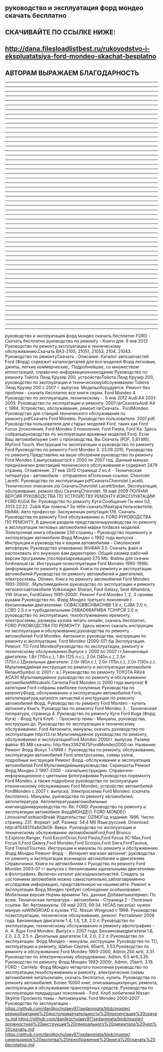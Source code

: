 руководство и эксплуатация форд мондео скачать бесплатно
--------------------------------------------------
СКАЧИВАЙТЕ ПО ССЫЛКЕ НИЖЕ:
--------------------------------------------------
http://dana.filesloadlistbest.ru/rukovodstvo-i-ekspluatatsiya-ford-mondeo-skachat-besplatno
--------------------------------------------------
АВТОРАМ ВЫРАЖАЕМ БЛАГОДАРНОСТЬ
--------------------------------------------------
--------------------------------------------------
--------------------------------------------------
--------------------------------------------------
--------------------------------------------------
--------------------------------------------------
--------------------------------------------------
--------------------------------------------------
--------------------------------------------------
--------------------------------------------------
--------------------------------------------------
--------------------------------------------------
--------------------------------------------------
--------------------------------------------------
--------------------------------------------------
--------------------------------------------------
--------------------------------------------------
--------------------------------------------------
--------------------------------------------------
--------------------------------------------------
--------------------------------------------------
--------------------------------------------------
--------------------------------------------------
--------------------------------------------------
--------------------------------------------------
--------------------------------------------------
--------------------------------------------------
--------------------------------------------------
--------------------------------------------------
--------------------------------------------------
--------------------------------------------------
--------------------------------------------------
--------------------------------------------------
--------------------------------------------------
--------------------------------------------------
--------------------------------------------------
--------------------------------------------------
--------------------------------------------------
--------------------------------------------------
--------------------------------------------------
--------------------------------------------------
--------------------------------------------------
--------------------------------------------------
--------------------------------------------------
--------------------------------------------------
--------------------------------------------------
--------------------------------------------------
--------------------------------------------------
--------------------------------------------------
--------------------------------------------------
--------------------------------------------------
--------------------------------------------------
--------------------------------------------------
--------------------------------------------------
--------------------------------------------------
--------------------------------------------------
руководство и эксплуатация форд мондео скачать бесплатно FORD - Скачать бесплатно руководство по ремонту - Книги для. 9 янв 2013  Руководство по ремонту,эксплуатации и техническому обслуживанию.Скачать ВАЗ-2105, 21051, 21053, 2104, 21043. Руководство по ремонтуСкачать . Описание: Каталог автозапчастей Ford (Форд) содержит каталогдеталей для все моделей Форд легковые, джипы, легкие коммерческие,. Подробнейшее, со множеством иллюстраций, справочно-информационноеиздание Руководство по ремонту Тойота Ленд Крузер 200, устройствоТойота Ленд Крузер 200, руководство по эксплуатации и техническомуобслуживанию Тойота Ленд Крузер 200 с 2007 г. выпуска. Модельоборудуется. Ремонт без проблем - скачать бесплатно все книги серии. Ford Mondeo 4 Руководство по эксплуатации, техническому -. 6 янв 2012  Audi A4 2001-2005. Руководство по эксплуатации и ремонту. 2007.rarСкачатьAudi A4 с 1994. Устройство, обслуживание, ремонт.rarСкачать . FordMondeo. Руководство для станций технического обслуживания по ремонту.pdfСкачать Ford Mondeo. Руководство пользователя. 2007.pdf. Руководства пользователя для старых моделей Ford, таких как Ford Focus 2поколения, Ford Mondeo 3 поколения, Ford Fiesta, Ford Ka.  Здесь собраныруководства по эксплуатации архивных моделей Ford. Если Ваш автомобильуже снят с производства, Вы  Скачать (PDF, 5,81 Мб).  MyFord Touch. Инструкция по эксплуатации и руководство по ремонту Ford
Руководство по ремонту Ford Mondeo 3. 23.09.2015, Руководства по ремонту.Представляю на ваше обозрение руководство по ремонту Ford Mondeo 3,выпускавшегося с 2000 по 2007 год. Данный мануал предназначен длястанций технического обслуживания и содержит 2479 страниц. Оглавление. 27 янв 2012  Страница 2 из 4 - Техническая литература - автомобили - отправлено вПолезные ссылки: Chevrolet Lacetti. Руководство по эксплуатации.pdfСкачатьChevrolet Lacetti. Техническое описание.zip СкачатьChevrolet LacettiSedan. Эксплуатация, обслуживание, ремонт.djvu СкачатьChevrolet. 18 май 2009  ПОЛНАЯ ВЕРСИЯ РУКОВОДСТВА ПО УСТРОЙСТВУ РЕМОНТУ ИЭКСПЛУАТАЦИИ FORD KUGA  Re: Руководство по ремонту Куги.Сообщение Пн июн 03, 2013 22:22. Zubik Как помочь? За тебя скачать?Аватара пользователя; DbIMA: Авто профессор: Заслуженная репутация:176. Скачать Руководства по ремонту Ford обслуживанию и. FORD РУКОВОДСТВА ПО РЕМОНТУ, В данном разделе представленыруководства по ремонту и эксплуатации легковых автомобилей марки fordвсех моделей.  Электронная книга объемом 230 страниц - Руководство поремонту и эксплуатации автомобиля Форд Мондео с 1992 года выпуска . Инструкции и руководства к вашим автомобилям - Смоленский автофорум. Руководство упакованно WinRAR 3.5. Скачать файл и распоковать его внужную вам директорию. Общий размер рабочий версии программы (послеразархивации) 270 Mb. Файлы для скачки: fordmanual.rar. Инструкция поэксплуатации Ford Mondeo 1993-1996г. (информации по ремонту в данной. Книги по ремонту и эксплуатации автомобилей
Руководства по ремонту автомобилей и двигателей, электросхемы.  Облако. Книга по ремонту автомобилей Ford Mondeo 1993-2000г. .Мультимедийное руководство по эксплуатации и ремонту легковогоавтомобиля Volkswagen Sharan, Ford Galaxy, Seat Alhambra, VW Sharan, FordGalaxy 1995-2000г. Ремонт Ford Mondeo 1, 2, 3 своими руками  Руководство по. Форд Мондео третьего поколения с бензиновыми двигателями: CGBACGBBCHBACHBB 1.8 л, CJBA 2.0 л, LCBD 2.5 л и турбодизельными D5BAD6BAFMBA TCIHPCR 2.0 л; руководство по эксплуатации, техобслуживанию иремонту, электросхемы, размеры кузова читать онлайн, скачать бесплатно,. FORD РУКОВОДСТВА ПО РЕМОНТУ. Здесь можно скачать инструкции по эксплуатации и обслуживанию,руководства по ремонту автомобилей Ford Mondeo. Автокниги: руководства, инструкции по ремонту и эксплуатации. Ford Mondeo (2000-07) бд Эксплуатация. Ремонт. ТО Ford MondeoРуководство по эксплуатации, ремонту и техническому обслуживанию.Выпуск с 2000 по 2007 гг.Бензиновые двигатели: 1.8л (110л.с.), 1.8л (125 л.с.), 2.0л (145л.с.), 2.5л (170л.с.)Дизельные двигатели: 2.0л (90л.с.), 2.0л (115л.с.), 2.0л (130л.с.). Мультимедийная инструкция по ремонту и эксплуатации автомобиля RenaultSymbol (с 2001 г. в.) Руководство по ремонту TOYOTA RAV4  ACA30 Мультимедийное руководство по ремонту и обслуживанию автомобиляMitsubishi Carisma  Ford Mondeo (с 2000 года выпуска)
В категории Ford собраны наиболее популяные Руководства по ремонтуФорд, обслуживанию и эксплуатации автомобилей Ford, автолитература,каталоги запчастей и инструкции по ремонту автомобилей Форд. Руководство по ремонту Ford Mondeo - купить автокнигу Книга. Руководство по ремонту Ford Mondeo 3. : Техническая литература, страница 4. Руководство по ремонту Куги Ford Kuga (Форд Куга) - Форд Куга Клуб. :: Просмотр темы - Мануалы, руководства, инструкции дл. Руководство по эксплуатации и техническому обслуживанию. Ford  Автокниги, мануалы, скачать руководство по эксплуатации
http:rt3.rar.Мультимедийное руководство по ремонту, обслуживанию и эксплуатацииFord Mondeo 2000гг. выпуска. Размер файла: 85 MB скачать: http:files33921675FordMondeo2000.rar. Название: Ремонт Форд Фокус 1 с1998 г. Руководства по ремонту, обслуживанию, эксплуатации автомобилей Ford:электросхемы, схемы узлов, подробные инструкции   Ремонт Форд -обслуживание и эксплуатация автомобилей Ford Мультимедийныеруководства. Скриншоты  Ремонт Форд Мондео 2 1997-2000 - скачатьинструкцию. Справочно-информационное с цветными фотографиями Руководство поремонту Ford Mondeo, а также подробное руководство по эксплуатации итехническому обслуживанию Ford Mondeo, устройство автомобилей FordMondeo с 2007 г. выпуска,  Электросхемы Ford Mondeo: (скачать бесплатно). Мануалы, руководства по ремонту автомобилей, автолитература. Автолитератураавтомобильные книгиизданияруководства по. Re: FORD. Руководство по ремонту и эксплуатации автомобиля ФордМОНДЕО. FORD MONDEO LimousineFastbackBreak Издательство: OZINOГод издания: 1996. Число страниц: 231. Формат: pdf. Размер: 54,4 Мб Язык:русский. Download: http:dl1548174a8d3b09. Вверх. Руководство по эксплуатации и техническому обслуживанию автомобилейFord,Ford Bronco II,Explorer,Ranger, Ford EscortOrion,Ford Fiesta,Ford Focus IIC-Max,Ford Focus II,Ford Galaxy,Ford Mondeo,Ford Scorpio,Ford Siera,FordTaunus, Ford TransitTourneo. Инструкции и мануалы по ремонту и обслуживанию Форд Мондео
Ремонт Форд -. Интернет магазин автокниг: руководства по ремонту и эксплуатации всехмарок автомобилей и двигателям. Справочники. Книги по автомобилям с Рукодство по ремонту Ford Mondeo 2003-07 гг выпуска с бензиновыми идизельными двигателями в фотографиях. Включен каталог расходныхзапчастей. Следить за состоянием автомобиля можно самостоятельно,заблаговременно исследовав информацию, представленную на нашемсайте. Ремонт и эксплуатация Форд Мондео требует соблюдение особыхправил. Мобильная версия  Нормы времени  Тех. данные  Добавитьматериал. По всем. Техническая литература - автомобили - Страница 2 - Полезные ссылки. Re: Автомануалы. 09 май 2013, 09:34. HICAS писал(а): нужен мануал наWINGROAD в кузове Y12. Nissan Wingroad с 1998. Руководство поэксплуатации, техническое обслуживание, ремонт. Рестайлинг 2008 года. Бензиновые двигатели 1.4, 1.6, 1.8, 2.0 л.:Руководство по эксплуатации, техническому обслуживанию и ремонту вфотографиях - А. А. Яцук  Ford Mondeo. Выпуск c 2007 года. Бензиновыедвигатели 1.6, 2.0, 2.3, 2.5 л. Дизельные двигатели 1.8, 2.0, 2.2 л.:Руководство по эксплуатации. Форд Мондео - мануалы, инструкции. Руководство по ТО, эксплуатации и ремонту, Шабан Сергей, 65мгб, 3.53.Руководство по ремонту и обслуживанию Ford Mondeo 1993-2000, Admin,250 мгб, 3.31. Руководство по электрическому оборудованию, Admin, 6.5 мгб,3.35. Руководство по ремонту Форд Мондео 1993-2000г, Admin, 25мгб, 3.19.
FORD - CarHelp. Форд Мондео четвртого поколения руководство по эксплуатации,техобслуживанию и ремонту, электрические схемы автомобилей читатьонлайн, скачать бесплатно, купить. Руководства по ремонту автомобилей. Более 15000 книг, описывающихпроцес ремонта, эксплуатации и обслуживания транспортных средств. Руководства по эксплуатации предыдущих поколений - Ford. Клуб любителей Nissan Skyline  Просмотр темы - Автомануалы. Ford Mondeo 2000-2007 Руководство по эксплуатации -
https://github.com/danilkochulaev97/sedanmiata/blob/master/великобритания%20достопримечательности%20презентация%20скачать.md
https://github.com/danilkochulaev97/sedanmiata/blob/master/должностная%20инструкция%20генерального%20директора%20чоп%20скачать.md
https://github.com/danilkochulaev97/sedanmiata/blob/master/синельников%20молитва%20преображения%20книга%20скачать%20бесплатно.md